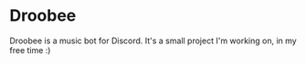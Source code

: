 # Droobee
Droobee is a music bot for Discord.
It's a small project I'm working on, in my free time :)